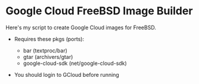 Google Cloud FreeBSD Image Builder
==================================

Here's my script to create Google Cloud images for FreeBSD.

* Requires these pkgs (ports):
  * bar (textproc/bar)
  * gtar (archivers/gtar)
  * google-cloud-sdk (net/google-cloud-sdk)

* You should login to GCloud before running
